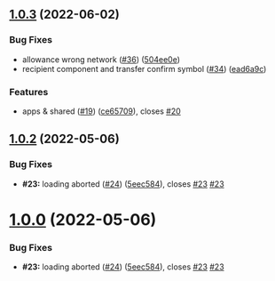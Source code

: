 ## [1.0.3](https://github.com/helix-bridge/helix/compare/v1.0.2-helix...v1.0.3) (2022-06-02)


### Bug Fixes

* allowance wrong network ([#36](https://github.com/helix-bridge/helix/issues/36)) ([504ee0e](https://github.com/helix-bridge/helix/commit/504ee0ef302fb38e57c8ba39f04d38db753edfd2))
* recipient component and transfer confirm symbol ([#34](https://github.com/helix-bridge/helix/issues/34)) ([ead6a9c](https://github.com/helix-bridge/helix/commit/ead6a9c33750946f2e9e1a9ae1cf0107136d6c92))


### Features

* apps & shared ([#19](https://github.com/helix-bridge/helix/issues/19)) ([ce65709](https://github.com/helix-bridge/helix/commit/ce65709b017559d3f991a24058fbca00a148b9d7)), closes [#20](https://github.com/helix-bridge/helix/issues/20)



## [1.0.2](https://github.com/helix-bridge/helix/compare/v1.0.1...v1.0.2) (2022-05-06)


### Bug Fixes

* **#23:** loading aborted ([#24](https://github.com/helix-bridge/helix/issues/24)) ([5eec584](https://github.com/helix-bridge/helix/commit/5eec58492a6bb0004e32e227eea845ab62be6002)), closes [#23](https://github.com/helix-bridge/helix/issues/23) [#23](https://github.com/helix-bridge/helix/issues/23)



# [1.0.0](https://github.com/helix-bridge/helix/compare/v1.0.1...v1.0.0) (2022-05-06)


### Bug Fixes

* **#23:** loading aborted ([#24](https://github.com/helix-bridge/helix/issues/24)) ([5eec584](https://github.com/helix-bridge/helix/commit/5eec58492a6bb0004e32e227eea845ab62be6002)), closes [#23](https://github.com/helix-bridge/helix/issues/23) [#23](https://github.com/helix-bridge/helix/issues/23)



